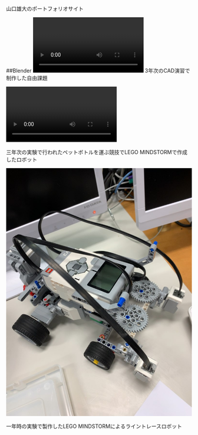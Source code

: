<a>山口雄大のポートフォリオサイト<a>
    
##Blender
<video src="portfolio/video/video_15620026745824-jf3y2zor.mp4" controls></video>
3年次のCAD演習で制作した自由課題
    
<video src="portfolio/video/3zikkenn.mp4" controls></video>
<p>三年次の実験で行われたペットボトルを運ぶ競技でLEGO MINDSTORMで作成したロボット</p>
    
  
<img src="https://raw.githubusercontent.com/EudyYamaguchi/portfolio/gh-pages/Resized/s-IMG_0702.jpg"> 
<p>一年時の実験で製作したLEGO MINDSTORMによるライントレースロボット</p>
